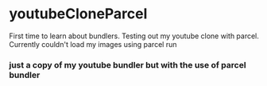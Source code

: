 # youtubeCloneParcel
First time to learn about bundlers. Testing out my youtube clone with parcel. Currently couldn't load my images using parcel run

### just a copy of my youtube bundler but with the use of parcel bundler
